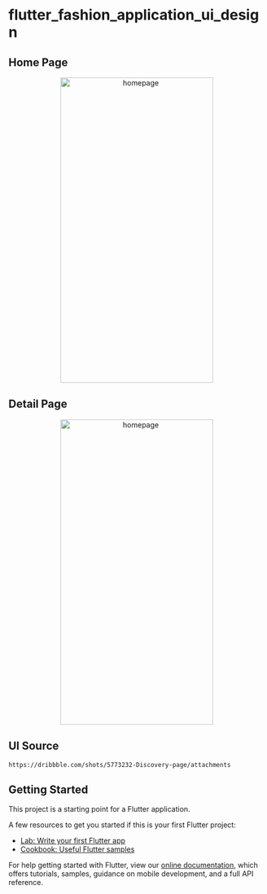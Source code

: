 
# flutter_fashion_application_ui_design
## Home Page
<p align="center">
  <img  src="https://user-images.githubusercontent.com/68864968/153721695-050e1529-43bb-40f6-863c-cb5c31f4beb0.png" alt='homepage' width="300" height="600">
</p>


## Detail Page
<p align="center">
<img src="https://user-images.githubusercontent.com/68864968/153721699-2104b92b-747f-443f-9b11-504554a16d5d.png" alt='homepage' width="300" height="600">
</p>

## UI Source
```
https://dribbble.com/shots/5773232-Discovery-page/attachments
```
## Getting Started

This project is a starting point for a Flutter application.

A few resources to get you started if this is your first Flutter project:

- [Lab: Write your first Flutter app](https://flutter.dev/docs/get-started/codelab)
- [Cookbook: Useful Flutter samples](https://flutter.dev/docs/cookbook)

For help getting started with Flutter, view our
[online documentation](https://flutter.dev/docs), which offers tutorials,
samples, guidance on mobile development, and a full API reference.
